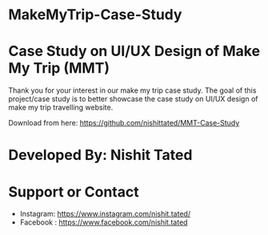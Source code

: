 # MakeMyTrip-Case-Study

# Case Study on UI/UX Design of Make My Trip (MMT)
Thank you for your interest in our make my trip case study. The goal of this project/case study is to better showcase the case study on UI/UX design of make my trip travelling website. 

Download from here: https://github.com/nishittated/MMT-Case-Study

# Developed By: Nishit Tated

# Support or Contact
* Instagram: https://www.instagram.com/nishit.tated/
* Facebook : https://www.facebook.com/nishit.tated


